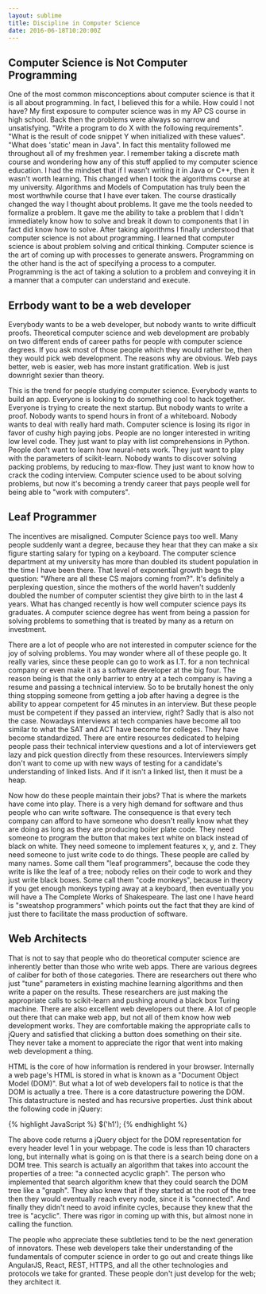 ```yaml
---
layout: sublime
title: Discipline in Computer Science
date: 2016-06-18T10:20:00Z
---
```


## Computer Science is Not Computer Programming

One of the most common misconceptions about computer science is that it is all about programming. In fact, I believed this for a while. How could I not have? My first exposure to computer science was in my AP CS course in high school. Back then the problems were always so narrow and unsatisfying. "Write a program to do X with the following requirements". "What is the result of code snippet Y when initialized with these values". "What does 'static' mean in Java". In fact this mentality followed me throughout all of my freshmen year. I remember taking a discrete math course and wondering how any of this stuff applied to my computer science education. I had the mindset that if I wasn't writing it in Java or C++, then it wasn't worth learning. This changed when I took the algorithms course at my university. Algorithms and Models of Computation has truly been the most worthwhile course that I have ever taken. The course drastically changed the way I thought about problems. It gave me the tools needed to formalize a problem. It gave me the ability to take a problem that I didn't immediately know how to solve and break it down to components that I in fact did know how to solve. After taking algorithms I finally understood that computer science is not about programming. I learned that computer science is about problem solving and critical thinking. Computer science is the art of coming up with processes to generate answers. Programming on the other hand is the act of specifying a process to a computer. Programming is the act of taking a solution to a problem and conveying it in a manner that a computer can understand and execute.

## Errbody want to be a web developer

Everybody wants to be a web developer, but nobody wants to write difficult proofs. Theoretical computer science and web development are probably on two different ends of career paths for people with computer science degrees. If you ask most of those people which they would rather be, then they would pick web development. The reasons why are obvious. Web pays better, web is easier, web has more instant gratification. Web is just downright sexier than theory.

This is the trend for people studying computer science. Everybody wants to build an app. Everyone is looking to do something cool to hack together. Everyone is trying to create the next startup. But nobody wants to write a proof. Nobody wants to spend hours in front of a whiteboard. Nobody wants to deal with really hard math. Computer science is losing its rigor in favor of cushy high paying jobs. People are no longer interested in writing low level code. They just want to play with list comprehensions in Python. People don't want to learn how neural-nets work. They just want to play with the parameters of scikit-learn. Nobody wants to discover solving packing problems, by reducing to max-flow. They just want to know how to crack the coding interview. Computer science used to be about solving problems, but now it's becoming a trendy career that pays people well for being able to "work with computers".

## Leaf Programmer

The incentives are misaligned. Computer Science pays too well. Many people suddenly want a degree, because they hear that they can make a six figure starting salary for typing on a keyboard. The computer science department at my university has more than doubled its student population in the time I have been there. That level of exponential growth begs the question: "Where are all these CS majors coming from?". It's definitely a perplexing question, since the mothers of the world haven't suddenly doubled the number of computer scientist they give birth to in the last 4 years. What has changed recently is how well computer science pays its graduates. A computer science degree has went from being a passion for solving problems to something that is treated by many as a return on investment.

There are a lot of people who are not interested in computer science for the joy of solving problems. You may wonder where all of these people go. It really varies, since these people can go to work as I.T. for a non technical company or even make it as a software developer at the big four. The reason being is that the only barrier to entry at a tech company is having a resume and passing a technical interview. So to be brutally honest the only thing stopping someone from getting a job after having a degree is the ability to appear competent for 45 minutes in an interview. But these people must be competent if they passed an interview, right? Sadly that is also not the case. Nowadays interviews at tech companies have become all too similar to what the SAT and ACT have become for colleges. They have become standardized. There are entire resources dedicated to helping people pass their technical interview questions and a lot of interviewers get lazy and pick question directly from these resources. Interviewers simply don't want to come up with new ways of testing for a candidate's understanding of linked lists. And if it isn't a linked list, then it must be a heap.

Now how do these people maintain their jobs? That is where the markets have come into play. There is a very high demand for software and thus people who can write software. The consequence is that every tech company can afford to have someone who doesn't really know what they are doing as long as they are producing boiler plate code. They need someone to program the button that makes text white on black instead of black on white. They need someone to implement features x, y, and z. They need someone to just write code to do things. These people are called by many names. Some call them "leaf programmers", because the code they write is like the leaf of a tree; nobody relies on their code to work and they just write black boxes. Some call them "code monkeys", because in theory if you get enough monkeys typing away at a keyboard, then eventually you will have a The Complete Works of Shakespeare. The last one I have heard is "sweatshop programmers" which points out the fact that they are kind of just there to facilitate the mass production of software.

## Web Architects
That is not to say that people who do theoretical computer science are inherently better than those who write web apps. There are various degrees of caliber for both of those categories. There are researchers out there who just "tune" parameters in existing machine learning algorithms and then write a paper on the results. These researchers are just making the appropriate calls to scikit-learn and pushing around a black box Turing machine. There are also excellent web developers out there. A lot of people out there that can make web app, but not all of them know how web development works. They are comfortable making the appropriate calls to jQuery and satisfied that clicking a button does something on their site. They never take a moment to appreciate the rigor that went into making web development a thing.

HTML is the core of how information is rendered in your browser. Internally a web page's HTML is stored in what is known as a "Document Object Model (DOM)". But what a lot of web developers fail to notice is that the DOM is actually a tree. There is a core datastructure powering the DOM. This datastructure is nested and has recursive properties. Just think about the following code in jQuery:

{% highlight JavaScript %}
$('h1');
{% endhighlight %}

 The above code returns a jQuery object for the DOM representation for every header level 1 in your webpage. The code is less than 10 characters long, but internally what is going on is that there is a search being done on a DOM tree. This search is actually an algorithm that takes into account the properties of a tree: "a connected acyclic graph". The person who implemented that search algorithm knew that they could search the DOM tree like a "graph". They also knew that if they started at the root of the tree then they would eventually reach every node, since it is "connected". And finally they didn't need to avoid infinite cycles, because they knew that the tree is "acyclic". There was rigor in coming up with this, but almost none in calling the function.

The people who appreciate these subtleties tend to be the next generation of innovators. These web developers take their understanding of the fundamentals of computer science in order to go out and create things like AngularJS, React, REST, HTTPS, and all the other technologies and protocols we take for granted. These people don't just develop for the web; they architect it.
